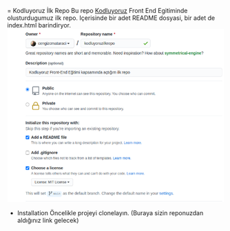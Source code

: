 = Kodluyoruz İlk Repo
Bu repo [Kodluyoruz]("https://app.patika.dev/courses/git") Front End Egitiminde olusturdugumuz ilk repo. Içerisinde bir adet
README dosyasi, bir adet de index.html barindiryor.
![](https://raw.githubusercontent.com/Kodluyoruz/taskforce/main/git/odev1/figures/github.png)
- Installation
Öncelikle projeyi clonelayın. (Buraya sizin reponuzdan aldığınız link gelecek)
